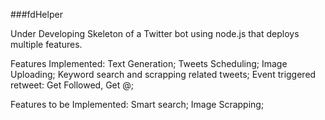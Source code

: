 ###fdHelper

Under Developing Skeleton of a Twitter bot using node.js that deploys multiple features. 

Features Implemented:
Text Generation;
Tweets Scheduling;
Image Uploading;
Keyword search and scrapping related tweets;
Event triggered retweet: Get Followed, Get @;

Features to be Implemented:
Smart search;
Image Scrapping;


